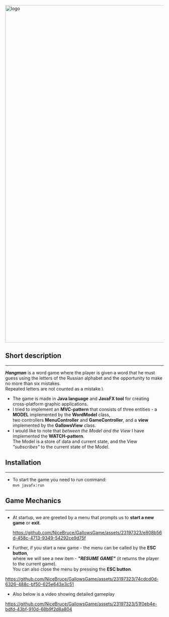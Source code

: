 <img width="1070" alt="logo" src="https://github.com/NiceBruce/GallowsGame/assets/23197323/a2c2ce6a-413c-4e0e-b4c8-7af483880645">

## Short description

---

_**Hangman**_ is a word game where the player is given a word that he must guess using the letters of the Russian alphabet and the opportunity to make no more than six mistakes.\
Repeated letters are not counted as a mistake.\
- The game is made in **Java language** and **JavaFX tool** for creating cross-platform graphic applications.
- I tried to implement an **MVC-pattern** that consists of three entities - a **MODEL** implemented by the **WordModel** class,\
two controllers **MenuController** and **GameController**, and a **view** implemented by the **GallowsView** class.
- I would like to note that _between the Model and the View_ I have implemented the **WATCH-pattern**.\
The Model is a store of data and current state, and the View _"subscribes"_ to the current state of the Model.




## Installation

--- 
- To start the game you need to run command:\
`mvn javafx:run`


## Game Mechanics

--- 

- At startup, we are greeted by a menu that prompts us to **start a new game** or **exit**.

  https://github.com/NiceBruce/GallowsGame/assets/23197323/e808b56d-458c-4713-9349-54292ce9d75f

- Further, if you start a new game - the menu can be called by the **ESC button**,\
where we will see a new item - _**"RESUME GAME"**_ (it returns the player to the current game).\
You can also close the menu by pressing the **ESC button**.

https://github.com/NiceBruce/GallowsGame/assets/23197323/74cdcd0d-6326-488c-bf50-625e643e3c51


- Also below is a video showing detailed gameplay

https://github.com/NiceBruce/GallowsGame/assets/23197323/51f0eb4e-bdfd-43bf-910d-68b9f2d8a804


